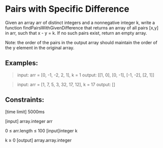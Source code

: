 # Pairs with Specific Difference
Given an array arr of distinct integers and a nonnegative integer k, write a function findPairsWithGivenDifference that returns an array of all pairs [x,y] in arr, such that x - y = k. If no such pairs exist, return an empty array.

Note: the order of the pairs in the output array should maintain the order of the y element in the original array.

## Examples:

> input:  arr = [0, -1, -2, 2, 1], k = 1
>  output: [[1, 0], [0, -1], [-1, -2], [2, 1]]

> input:  arr = [1, 7, 5, 3, 32, 17, 12], k = 17
> output: []

## Constraints:

[time limit] 5000ms

[input] array.integer arr

0 ≤ arr.length ≤ 100
[input]integer k

k ≥ 0
[output] array.array.integer